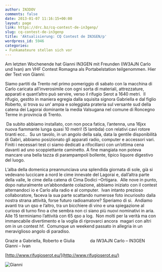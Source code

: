 ```yaml
---
author: IN3DOV
comments: false
date: 2013-01-07 11:16:15+00:00
layout: page
link: https://drc.bz/cq-contest-de-in3genp/
slug: cq-contest-de-in3genp
title: 'Aktualisierung: CQ Contest de IN3GEN/p'
wordpress_id: 5946
categories:
- Funkamateure stellen sich vor
---
```


Am letzten Wochenende hat Gianni IN3GEN mit Freunden (IW3AJN Carlo und Ivan) am VHF Contest Romagna als Portabelstation teilgenommen. Hier der Text von Gianni:




Siamo partiti da Trento nel primo pomeriggio di sabato con la macchina di Carlo caricata all’inverosimile con ogni sorta di materiali, attrezzature, apparati e quant’altro può servire, verso il rifugio Serot a 1640 metri.  Il rifugio, gestito in maniera egregia dalla squisita signora Gabriella e dal figlio Roberto, si trova su un’ ampia e soleggiata prateria sul versante sud della catena dei Lagorai dominante la media Valsugana nel comune di Roncegno Terme in provincia di Trento.




 Da subito abbiamo installato, con non poca fatica, l’antenna, una 16jxx nuova fiammante lunga quasi 10 metri! (5 lambda) con relativi cavi rotore tiranti ecc..  Su un tavolo, in un angolo della sala, data la gentile disponibilità di Gabri, abbiamo posizionato gli apparati radio, computer e accessori vari. Finiti i necessari test ci siamo dedicati a rifocillarci con un’ottima cena davanti ad uno scoppiettante caminetto. A fine mangiata non poteva mancare una bella tazza di parampampoli bollente, tipico liquore digestivo del luogo.




L’alba della domenica preannunciava una splendida giornata di sole, già si vedevano luccicare a nord le cime innevate del Lagorai e, dall’altra parte della valle, le cime della catena di Cima Dodici –Ortigara.  Alle nove in punto, dopo naturalmente un’abbondante colazione, abbiamo iniziato con il contest alternandoci io e Carlo alla radio e al computer.  Ivan intanto prezioso collaboratore, faceva la sua parte scattando numerose foto incuriosito dalla nostra strana attività, forse futuro radioamatore? Speriamo di si.  Andiamo avanti tra un qso e l’altro, tra un bicchiere di vino e una spiegazione al curioso di turno fino a che sembra non ci siano più nuovi nominativi in aria.  Alle 15 terminiamo l’attività con 65 qso a log.  Non molti per la verità ma con immancabile divertimento e la voglia di riprovarci ancora  magari con altri om in un contest hf.  Comunque un weekend passato in allegria in un meraviglioso angolo di paradiso.




Grazie a Gabriella, Roberto e Giulia             da IW3AJN Carlo – IN3GEN Gianni – Ivan


[http://www.rifugioserot.eu/](http://www.rifugioserot.eu/)

![Gianni](https://drc.bz/wp-content/uploads/2013/01/Gianni.bmp)


